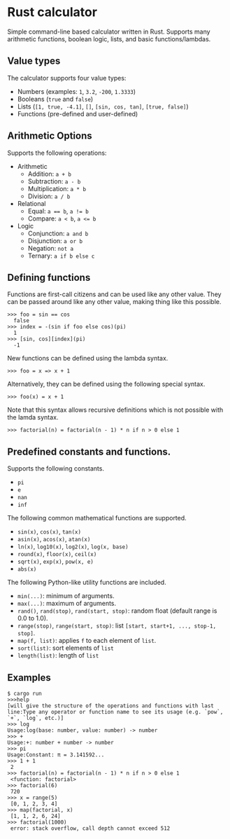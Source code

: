 # Rust calculator

Simple command-line based calculator written in Rust. Supports many arithmetic functions, boolean logic, lists, and basic functions/lambdas.

## Value types

The calculator supports four value types:

* Numbers (examples: `1`, `3.2`, `-200`, `1.3333`) 
* Booleans (`true` and `false`)
* Lists (`[1, true, -4.1]`, `[]`, `[sin, cos, tan]`, `[true, false]`)
* Functions (pre-defined and user-defined)

## Arithmetic Options

Supports the following operations:

* Arithmetic
    * Addition: `a + b`
    * Subtraction: `a - b`
    * Multiplication: `a * b`
    * Division: `a / b`
* Relational
    * Equal: `a == b`, `a != b`
    * Compare: `a < b`, `a <= b`
* Logic
    * Conjunction: `a and b`
    * Disjunction: `a or b`
    * Negation: `not a`
    * Ternary: `a if b else c`


## Defining functions
Functions are first-call citizens and can be used like any other value.
They can be passed around like any other value, making thing like this possible.

```
>>> foo = sin == cos
  false
>>> index = -(sin if foo else cos)(pi)
  1  
>>> [sin, cos][index](pi)
  -1
```


New functions can be defined using the lambda syntax.

```
>>> foo = x => x + 1
```

Alternatively, they can be defined using the following special syntax.

```
>>> foo(x) = x + 1
```

Note that this syntax allows recursive definitions which is not possible with the lamda syntax.

```
>>> factorial(n) = factorial(n - 1) * n if n > 0 else 1
```



## Predefined constants and functions.

Supports the following constants.

* `pi`
* `e`
* `nan`
* `inf`

The following common mathematical functions are supported.

* `sin(x)`, `cos(x)`, `tan(x)`
* `asin(x)`, `acos(x)`, `atan(x)`
* `ln(x)`, `log10(x)`, `log2(x)`, `log(x, base)`
* `round(x)`, `floor(x)`, `ceil(x)`
* `sqrt(x)`, `exp(x)`, `pow(x, e)`
* `abs(x)`

The following Python-like utility functions are included.

* `min(...)`: minimum of arguments.
* `max(...)`: maximum of arguments.
* `rand()`, `rand(stop)`, `rand(start, stop)`: random float (default range is 0.0 to 1.0).
* `range(stop)`, `range(start, stop)`: list `[start, start+1, ..., stop-1, stop]`.
* `map(f, list)`: applies `f` to each element of `list`.
* `sort(list)`: sort elements of `list`
* `length(list)`: length of `list`



## Examples

```
$ cargo run
>>>help
[will give the structure of the operations and functions with last line:Type any operator or function name to see its usage (e.g. `pow`, `+`, `log`, etc.)]
>>> log
Usage:log(base: number, value: number) -> number
>>> +
Usage:+: number + number -> number
>>> pi
Usage:Constant: π = 3.141592...
>>> 1 + 1
 2
>>> factorial(n) = factorial(n - 1) * n if n > 0 else 1
 <function: factorial>
>>> factorial(6)
 720
>>> x = range(5)
 [0, 1, 2, 3, 4]
>>> map(factorial, x)
 [1, 1, 2, 6, 24]
>>> factorial(1000)
 error: stack overflow, call depth cannot exceed 512
```
